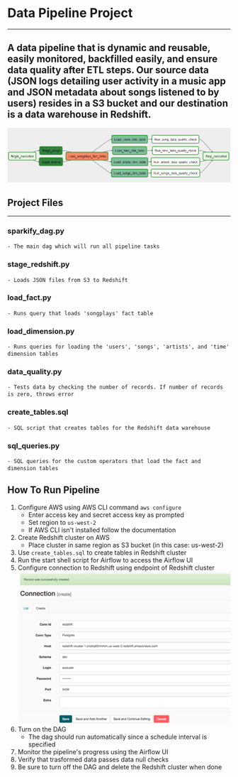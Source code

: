 # Data Pipeline Project
---
A data pipeline that is dynamic and reusable, easily monitored, backfilled easily, and ensure data quality after ETL steps. Our source data (JSON logs detailing user activity in a music app and JSON metadata about songs listened to by users) resides in a S3 bucket and our destination is a data warehouse in Redshift.
---
![Airflow Data Pipeline](airflow_data_pipeline.png)

## Project Files
---
### sparkify_dag.py
	- The main dag which will run all pipeline tasks
### stage_redshift.py
	- Loads JSON files from S3 to Redshift
### load_fact.py
	- Runs query that loads 'songplays' fact table
### load_dimension.py
	- Runs queries for loading the 'users', 'songs', 'artists', and 'time' dimension tables
### data_quality.py
	- Tests data by checking the number of records. If number of records is zero, throws error
### create_tables.sql
	- SQL script that creates tables for the Redshift data warehouse
### sql_queries.py 
	- SQL queries for the custom operators that load the fact and dimension tables
 
## How To Run Pipeline
1. Configure AWS using AWS CLI command ```aws configure```
	- Enter access key and secret access key as prompted
    - Set region to ```us-west-2```
    - If AWS CLI isn't installed follow the documentation
2. Create Redshift cluster on AWS
	- Place cluster in same region as S3 bucket (in this case: us-west-2)
3. Use ```create_tables.sql``` to create tables in Redshift cluster
4. Run the start shell script for Airflow to access the Airflow UI 
5. Configure connection to Redshift using endpoint of Redshift cluster
![Airflow Redshift Configuration](connection-redshift.png)
6. Turn on the DAG
	- The dag should run automatically since a schedule interval is specified
7. Monitor the pipeline's progress using the Airflow UI
8. Verify that trasformed data passes data null checks
8. Be sure to turn off the DAG and delete the Redshift cluster when done
